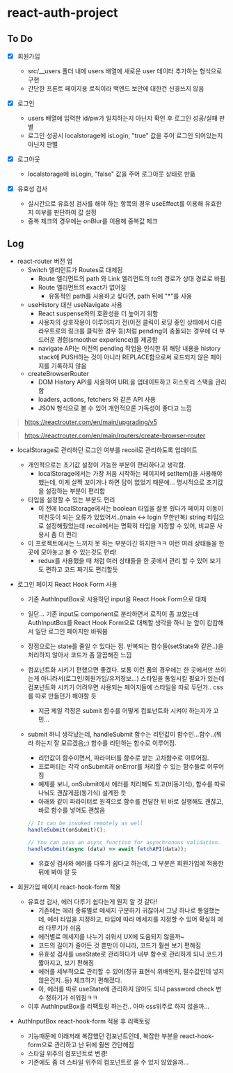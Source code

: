 # react-auth-project

## To Do

- [x] 회원가입

  - src/\_\_users 폴더 내에 users 배열에 새로운 user 데이터 추가하는 형식으로 구현
  - 간단한 프론트 페이지용 로직이라 백엔드 보안에 대한건 신경쓰지 않음

- [x] 로그인

  - users 배열에 입력한 id/pw가 일치하는지 아닌지 확인 후 로그인 성공/실패 판별
  - 로그인 성공시 localstorage에 isLogin, "true" 값을 주어 로그인 되어있는지 아닌지 판별

- [x] 로그아웃

  - localstorage에 isLogin, "false" 값을 주어 로그아웃 상태로 만듦

- [x] 유효성 검사
  - 실시간으로 유효성 검사를 해야 하는 항목의 경우 useEffect를 이용해 유효한지 여부를 판단하여 값 설정
  - 중복 체크의 경우에는 onBlur를 이용해 중복값 체크

## Log

- react-router 버전 업
  - Switch 엘리먼트가 Routes로 대체됨
    - Route 엘리먼트의 path 와 Link 엘리먼트의 to의 경로가 상대 경로로 바뀜
    - Route 엘리먼트의 exact가 없어짐
      - 유동적인 path를 사용하고 싶다면, path 뒤에 "\*"를 사용
  - useHistory 대신 useNavigate 사용
    - React suspense와의 호환성을 더 높이기 위함
    - 사용자의 상호작용이 이루어지기 전(이전 클릭이 로딩 중인 상태에서 다른 라우트로의 링크를 클릭한 경우 등)처럼 pending이 충돌되는 경우에 더 부드러운 경험(smoother experience)를 제공함
    - navigate API는 이전의 pending 작업을 인식한 뒤 해당 내용을 history stack에 PUSH하는 것이 아니라 REPLACE함으로써 로드되지 않은 페이지를 기록하지 않음
  - createBrowserRouter
    - DOM History API를 사용하여 URL을 업데이트하고 히스토리 스택을 관리함
    - loaders, actions, fetchers 와 같은 API 사용
    - JSON 형식으로 볼 수 있어 개인적으론 가독성이 좋다고 느낌

> https://reactrouter.com/en/main/upgrading/v5

> https://reactrouter.com/en/main/routers/create-browser-router

- localStorage로 관리하던 로그인 여부를 recoil로 관리하도록 업데이트

  - 개인적으로는 초기값 설정이 가능한 부분이 편리하다고 생각함.
    - localStorage에서는 가장 처음 시작하는 페이지에 setItem()을 사용해야 했는데, 이게 살짝 꼬이거나 하면 답이 없었기 때문에... 명시적으로 초기값을 설정하는 부분이 편리함
  - 타입을 설정할 수 있는 부분도 편리
    - 이 전에 localStorage에서는 boolean 타입을 잘못 줬다가 페이지 이동이 미친듯이 되는 오류가 있었어서..(main <-> login 무한반복) string 타입으로 설정해줬었는데 recoil에서는 명확히 타입을 지정할 수 있어, 비교문 사용시 좀 더 편리
  - 이 프로젝트에서는 느끼지 못 하는 부분이긴 하지만ㅋㅋ 이런 여러 상태들을 한 곳에 모아놓고 볼 수 있는것도 편리!
    - redux를 사용했을 때 처럼 여러 상태들을 한 곳에서 관리 할 수 있어 보기도 편하고 코드 짜기도 편리할듯

- 로그인 페이지 React Hook Form 사용

  - 기존 AuthInputBox로 사용하던 input을 React Hook Form으로 대체
  - 일단... 기존 input도 component로 분리하면서 로직이 좀 꼬였는데 AuthInputBox를 React Hook Form으로 대체할 생각을 하니 눈 앞이 캄캄해서 일단 로그인 페이지만 바꿔봄
  - 장점으로는 state를 줄일 수 있다는 점. 반복되는 함수들(setState와 같은..)을 처리하지 않아서 코드가 좀 깔끔해진 느낌
  - 컴포넌트화 시키기 편했으면 좋겠다. 보통 이런 폼의 경우에는 한 곳에서만 쓰이는게 아니라서(로그인/회원가입/유저정보...) 스타일을 통일시킬 필요가 있는데 컴포넌트화 시키기 어려우면 사용되는 페이지들에 스타일을 따로 두던가.. css를 따로 만들던가 해야할 듯
    - 지금 제일 걱정은 submit 함수를 어떻게 컴포넌트화 시켜야 하는지가 고민...
  - submit 하니 생각났는데, handleSubmit 함수는 리턴값이 함수인...함수..(뭐라 하는지 잘 모르겠음;;) 함수를 리턴하는 함수로 이루어짐.

    - 리턴값이 함수이면서, 파라미터를 함수로 받는 고차함수로 이루어짐.
    - 프로퍼티는 각각 onSubmit과 onError를 처리할 수 있는 함수들로 이루어짐
    - 예제를 보니, onSubmit에서 에러를 처리해도 되고(비동기식), 함수를 따로 나눠도 괜찮게끔(동기식) 설계한 듯
    - 아래와 같이 파라미터로 원격으로 함수를 전달한 뒤 바로 실행해도 괜찮고, 바로 함수를 넣어도 괜찮음

    ```javascript
    // It can be invoked remotely as well
    handleSubmit(onSubmit)();

    // You can pass an async function for asynchronous validation.
    handleSubmit(async (data) => await fetchAPI(data));
    ```

    - 유효성 검사와 에러를 다루기 쉽다고 하는데, 그 부분은 회원가입에 적용한 뒤에 봐야 알 듯

- 회원가입 페이지 react-hook-form 적용

  - 유효성 검사, 에러 다루기 쉽다는게 뭔지 알 것 같다!
    - 기존에는 에러 종류별로 메세지 구분하기 귀찮아서 그냥 하나로 통일했는데, 에러 타입을 지정하고, 타입에 따라 메세지를 지정할 수 있어 확실히 에러 다루기가 쉬움
    - 에러별로 메세지를 나누기 쉬워서 UX에 도움되지 않을까~
    - 코드의 길이가 줄어든 것 뿐만이 아니라, 코드가 훨씬 보기 편해짐
    - 유효성 검사를 useState로 관리하다가 내부 함수로 관리하게 되니 코드가 짧아지고, 보기 편해짐
    - 에러를 세부적으로 관리할 수 있어(정규 표현식 위배인지, 필수값인데 넣지 않은건지..등) 체크하기 편해졌다.
    - 아, 에러를 따로 useState에 관리하지 않아도 되니 password check 변수 정하기가 쉬워짐ㅋㅋ
  - 이후 AuthInputBox를 리팩토링 하는건.. 아마 css위주로 하지 않을까...

- AuthInputBox react-hook-form 적용 후 리팩토링
  - 기능때문에 이래저래 복잡했던 컴포넌트인데, 복잡한 부분을 react-hook-form으로 관리하고 난 뒤에 훨씬 간단해짐
  - 스타일 위주의 컴포넌트로 변경!
  - 기존에도 좀 더 스타일 위주의 컴포넌트로 쓸 수 있지 않았을까...
